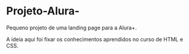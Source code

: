 # Projeto-Alura-
Pequeno projeto de uma landing page para a Alura+. 

A ideia aqui foi fixar os conhecimentos aprendidos no curso de HTML e CSS.
